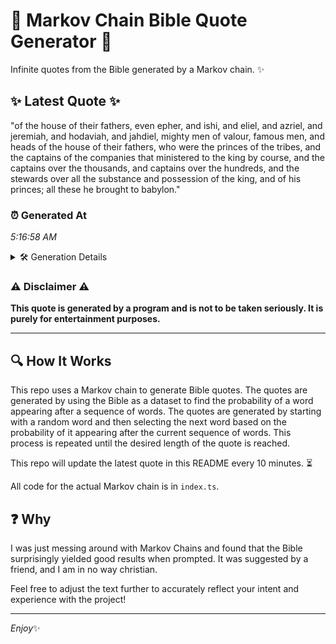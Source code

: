 # 📖 Markov Chain Bible Quote Generator 📖

Infinite quotes from the Bible generated by a Markov chain. ✨

## ✨ Latest Quote ✨
"of the house of their fathers, even epher, and ishi, and eliel, and azriel, and jeremiah, and hodaviah, and jahdiel, mighty men of valour, famous men, and heads of the house of their fathers, who were the princes of the tribes, and the captains of the companies that ministered to the king by course, and the captains over the thousands, and captains over the hundreds, and the stewards over all the substance and possession of the king, and of his princes; all these he brought to babylon."

### ⏰ Generated At
*5:16:58 AM*

<details>
    <summary>🛠️ Generation Details</summary>
    <p>
        <strong>🌱 Seed:</strong> of<br>
        <strong>🔄 Iterations:</strong> 86<br>
        <strong>📜 Context History:</strong><br>[ of ]: the<br>[ of, the ]: house<br>[ of, the, house ]: of<br>[ of, the, house, of ]: their<br>[ of, the, house, of, their ]: fathers,<br>[ of, the, house, of, their, fathers, ]: even<br>[ the, house, of, their, fathers,, even ]: epher,<br>[ house, of, their, fathers,, even, epher, ]: and<br>[ of, their, fathers,, even, epher,, and ]: ishi,<br>[ their, fathers,, even, epher,, and, ishi, ]: and<br>[ fathers,, even, epher,, and, ishi,, and ]: eliel,<br>[ even, epher,, and, ishi,, and, eliel, ]: and<br>[ epher,, and, ishi,, and, eliel,, and ]: azriel,<br>[ and, ishi,, and, eliel,, and, azriel, ]: and<br>[ ishi,, and, eliel,, and, azriel,, and ]: jeremiah,<br>[ and, eliel,, and, azriel,, and, jeremiah, ]: and<br>[ eliel,, and, azriel,, and, jeremiah,, and ]: hodaviah,<br>[ and, azriel,, and, jeremiah,, and, hodaviah, ]: and<br>[ azriel,, and, jeremiah,, and, hodaviah,, and ]: jahdiel,<br>[ and, jeremiah,, and, hodaviah,, and, jahdiel, ]: mighty<br>[ jeremiah,, and, hodaviah,, and, jahdiel,, mighty ]: men<br>[ and, hodaviah,, and, jahdiel,, mighty, men ]: of<br>[ hodaviah,, and, jahdiel,, mighty, men, of ]: valour,<br>[ and, jahdiel,, mighty, men, of, valour, ]: famous<br>[ jahdiel,, mighty, men, of, valour,, famous ]: men,<br>[ mighty, men, of, valour,, famous, men, ]: and<br>[ men, of, valour,, famous, men,, and ]: heads<br>[ of, valour,, famous, men,, and, heads ]: of<br>[ valour,, famous, men,, and, heads, of ]: the<br>[ famous, men,, and, heads, of, the ]: house<br>[ men,, and, heads, of, the, house ]: of<br>[ and, heads, of, the, house, of ]: their<br>[ heads, of, the, house, of, their ]: fathers,<br>[ of, the, house, of, their, fathers, ]: who<br>[ the, house, of, their, fathers,, who ]: were<br>[ house, of, their, fathers,, who, were ]: the<br>[ of, their, fathers,, who, were, the ]: princes<br>[ their, fathers,, who, were, the, princes ]: of<br>[ fathers,, who, were, the, princes, of ]: the<br>[ who, were, the, princes, of, the ]: tribes,<br>[ were, the, princes, of, the, tribes, ]: and<br>[ the, princes, of, the, tribes,, and ]: the<br>[ princes, of, the, tribes,, and, the ]: captains<br>[ of, the, tribes,, and, the, captains ]: of<br>[ the, tribes,, and, the, captains, of ]: the<br>[ tribes,, and, the, captains, of, the ]: companies<br>[ and, the, captains, of, the, companies ]: that<br>[ the, captains, of, the, companies, that ]: ministered<br>[ captains, of, the, companies, that, ministered ]: to<br>[ of, the, companies, that, ministered, to ]: the<br>[ the, companies, that, ministered, to, the ]: king<br>[ companies, that, ministered, to, the, king ]: by<br>[ that, ministered, to, the, king, by ]: course,<br>[ ministered, to, the, king, by, course, ]: and<br>[ to, the, king, by, course,, and ]: the<br>[ the, king, by, course,, and, the ]: captains<br>[ king, by, course,, and, the, captains ]: over<br>[ by, course,, and, the, captains, over ]: the<br>[ course,, and, the, captains, over, the ]: thousands,<br>[ and, the, captains, over, the, thousands, ]: and<br>[ the, captains, over, the, thousands,, and ]: captains<br>[ captains, over, the, thousands,, and, captains ]: over<br>[ over, the, thousands,, and, captains, over ]: the<br>[ the, thousands,, and, captains, over, the ]: hundreds,<br>[ thousands,, and, captains, over, the, hundreds, ]: and<br>[ and, captains, over, the, hundreds,, and ]: the<br>[ captains, over, the, hundreds,, and, the ]: stewards<br>[ over, the, hundreds,, and, the, stewards ]: over<br>[ the, hundreds,, and, the, stewards, over ]: all<br>[ hundreds,, and, the, stewards, over, all ]: the<br>[ and, the, stewards, over, all, the ]: substance<br>[ the, stewards, over, all, the, substance ]: and<br>[ stewards, over, all, the, substance, and ]: possession<br>[ over, all, the, substance, and, possession ]: of<br>[ all, the, substance, and, possession, of ]: the<br>[ the, substance, and, possession, of, the ]: king,<br>[ substance, and, possession, of, the, king, ]: and<br>[ and, possession, of, the, king,, and ]: of<br>[ possession, of, the, king,, and, of ]: his<br>[ of, the, king,, and, of, his ]: princes;<br>[ the, king,, and, of, his, princes; ]: all<br>[ king,, and, of, his, princes;, all ]: these<br>[ and, of, his, princes;, all, these ]: he<br>[ of, his, princes;, all, these, he ]: brought<br>[ his, princes;, all, these, he, brought ]: to<br>[ princes;, all, these, he, brought, to ]: babylon.<br>
    </p>
</details>

### ⚠️ Disclaimer ⚠️
**This quote is generated by a program and is not to be taken seriously. It is purely for entertainment purposes.**

---

## 🔍 How It Works

This repo uses a Markov chain to generate Bible quotes. The quotes are generated by using the Bible as a dataset to find the probability of a word appearing after a sequence of words. The quotes are generated by starting with a random word and then selecting the next word based on the probability of it appearing after the current sequence of words. This process is repeated until the desired length of the quote is reached.

This repo will update the latest quote in this README every 10 minutes. ⏳

All code for the actual Markov chain is in `index.ts`.

## ❓ Why

I was just messing around with Markov Chains and found that the Bible surprisingly yielded good results when prompted. 
It was suggested by a friend, and I am in no way christian.

Feel free to adjust the text further to accurately reflect your intent and experience with the project!

---

*Enjoy*✨
